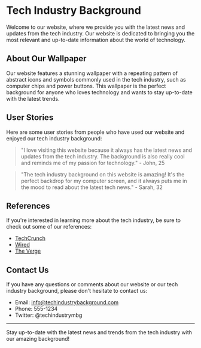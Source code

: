 <!--font:Exo 2-->

# Tech Industry Background

Welcome to our website, where we provide you with the latest news and updates from the tech industry. Our website is dedicated to bringing you the most relevant and up-to-date information about the world of technology.

## About Our Wallpaper

Our website features a stunning wallpaper with a repeating pattern of abstract icons and symbols commonly used in the tech industry, such as computer chips and power buttons. This wallpaper is the perfect background for anyone who loves technology and wants to stay up-to-date with the latest trends.

## User Stories

Here are some user stories from people who have used our website and enjoyed our tech industry background:

> "I love visiting this website because it always has the latest news and updates from the tech industry. The background is also really cool and reminds me of my passion for technology." - John, 25

> "The tech industry background on this website is amazing! It's the perfect backdrop for my computer screen, and it always puts me in the mood to read about the latest tech news." - Sarah, 32

## References

If you're interested in learning more about the tech industry, be sure to check out some of our references:

- [TechCrunch](#)
- [Wired](#)
- [The Verge](#)

## Contact Us

If you have any questions or comments about our website or our tech industry background, please don't hesitate to contact us:

- Email: info@techindustrybackground.com
- Phone: 555-1234
- Twitter: @techindustrymbg

---

Stay up-to-date with the latest news and trends from the tech industry with our amazing background!

<!--

Write me content for website with wallpaper which alt text is:

"A wallpaper with a repeating pattern of abstract icons and symbols commonly used in the tech industry, such as computer chips and power buttons."

The name/title of the page should not be 1:1 copy of the alt text but rather a real content of the website which is using this wallpaper.

- Use markdown format 
- Start with heading
- Heading should be short and concise
- The content should look like a real website 
- The website should not be about the wallpaper, wallpaper is just a related background
- Heading should be contain work "wallpaper" or "background"
- Include real sections like references, contact, user stories, etc. use things relevant to the page purpose.
- Feel free to use structure like headings, bullets, numbering, blockquotes, paragraphs, horizontal lines, etc.
- You can use formatting like bold or _italic_
- You can include UTF-8 emojis
- Links should be only #hash anchors (and you can refer to the document itself)
- Do not include images


---


# Tech Industry Background

Welcome to our website, where we provide you with the latest news and updates from the tech industry. Our website is dedicated to bringing you the most relevant and up-to-date information about the world of technology.

## About Our Wallpaper

Our website features a stunning wallpaper with a repeating pattern of abstract icons and symbols commonly used in the tech industry, such as computer chips and power buttons. This wallpaper is the perfect background for anyone who loves technology and wants to stay up-to-date with the latest trends.

## User Stories

Here are some user stories from people who have used our website and enjoyed our tech industry background:

> "I love visiting this website because it always has the latest news and updates from the tech industry. The background is also really cool and reminds me of my passion for technology." - John, 25

> "The tech industry background on this website is amazing! It's the perfect backdrop for my computer screen, and it always puts me in the mood to read about the latest tech news." - Sarah, 32

## References

If you're interested in learning more about the tech industry, be sure to check out some of our references:

- [TechCrunch](#)
- [Wired](#)
- [The Verge](#)

## Contact Us

If you have any questions or comments about our website or our tech industry background, please don't hesitate to contact us:

- Email: info@techindustrybackground.com
- Phone: 555-1234
- Twitter: @techindustrymbg

---

Stay up-to-date with the latest news and trends from the tech industry with our amazing background!

-->
